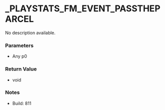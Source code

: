 # _PLAYSTATS_FM_EVENT_PASSTHEPARCEL

No description available.

### Parameters
* Any p0

### Return Value
* void

### Notes
* Build: 811

